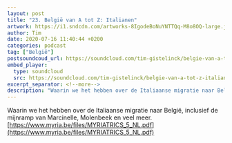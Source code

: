 ```yaml
---
layout: post
title: "23. België van A tot Z: Italianen"
artwork: https://i1.sndcdn.com/artworks-8IgodeBoNuYNTTQq-M8o8OQ-large.jpg
author: Tim
date: 2020-07-16 11:40:44 +0200
categories: podcast
tag: ["België"]
postsoundcoud_url: https://soundcloud.com/tim-gistelinck/belgie-van-a-tot-z-italianen
embed_player:
  type: soundcloud
  src: https://soundcloud.com/tim-gistelinck/belgie-van-a-tot-z-italianen
excerpt_separator: <!--more-->
description: "Waarin we het hebben over de Italiaanse migratie naar België, inclusief de mijnramp van Marcinelle, Molenbeek en veel meer."
---
```

Waarin we het hebben over de Italiaanse migratie naar België, inclusief de mijnramp van Marcinelle, Molenbeek en veel meer.
[https://www.myria.be/files/MYRIATRICS_5_NL.pdf](https://www.myria.be/files/MYRIATRICS_5_NL.pdf)